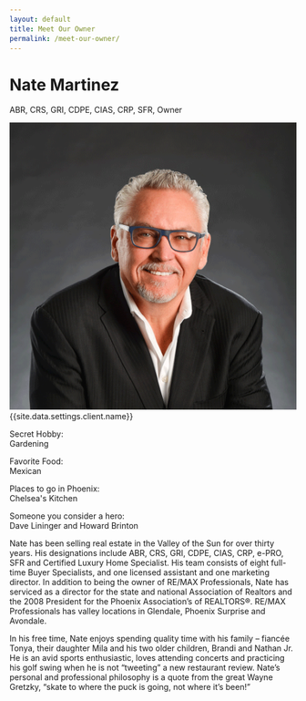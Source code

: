 ```yaml
---
layout: default
title: Meet Our Owner
permalink: /meet-our-owner/
---
```

<h1>Nate Martinez</h1>
<p>ABR, CRS, GRI, CDPE, CIAS, CRP, SFR, Owner</p>
<div class="recruiting-photo">
<span class="client-image-container">
<img src="/img/headshot.png" alt="{{site.data.settings.client.name}}" class="client-image"/>
</span>
<figcaption class="caption">{{site.data.settings.client.name}}</figcaption>
</div>

<div class="qanda">
<p><span class="author">Secret Hobby:</span><br>
<span class="quote">Gardening</span></p>

<p><span class="author">Favorite Food:</span><br>
<span class="quote">Mexican</span></p>

<p><span class="author">Places to go in Phoenix: </span><br>
<span class="quote">Chelsea's Kitchen</span></p>

<p><span class="author">Someone you consider a hero:</span><br>
<span class="quote">Dave Lininger and Howard Brinton</span></p>
</div>


<p>Nate has been selling real estate in the Valley of the Sun for over thirty years. His designations include ABR, CRS, GRI, CDPE, CIAS, CRP, e-PRO, SFR and Certified Luxury Home Specialist. His team consists of eight full-time Buyer Specialists, and one licensed assistant and one marketing director. In addition to being the owner of RE/MAX Professionals, Nate has serviced as a director for the state and national Association of Realtors and the 2008 President for the Phoenix Association’s of REALTORS®. RE/MAX Professionals has valley locations in Glendale, Phoenix Surprise and Avondale.</p>

<p>In his free time, Nate enjoys spending quality time with his family – fiancée Tonya, their daughter Mila and his two older children, Brandi and Nathan Jr. He is an avid sports enthusiastic, loves attending concerts and practicing his golf swing when he is not “tweeting” a new restaurant review. Nate’s personal and professional philosophy is a quote from the great Wayne Gretzky, “skate to where the puck is going, not where it’s been!”</p>

